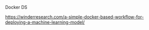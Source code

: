 Docker DS

https://winderresearch.com/a-simple-docker-based-workflow-for-deploying-a-machine-learning-model/


